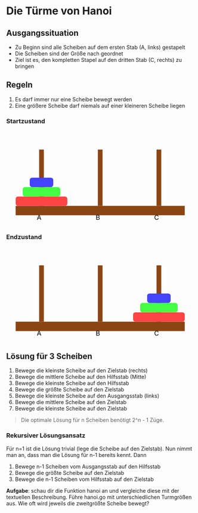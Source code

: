 
# Die Türme von Hanoi

## Ausgangssituation
- Zu Beginn sind alle Scheiben auf dem ersten Stab (A, links) gestapelt
- Die Scheiben sind der Größe nach geordnet
- Ziel ist es, den kompletten Stapel auf den dritten Stab (C, rechts) zu bringen

## Regeln
1. Es darf immer nur eine Scheibe bewegt werden
2. Eine größere Scheibe darf niemals auf einer kleineren Scheibe liegen

### Startzustand
<svg viewBox="0 0 400 200" xmlns="http://www.w3.org/2000/svg">
    <!-- Basis -->
    <rect x="20" y="160" width="360" height="20" fill="#8B4513"/>
    <!-- Stäbe -->
    <rect x="70" y="40" width="10" height="120" fill="#8B4513"/>
    <rect x="195" y="40" width="10" height="120" fill="#8B4513"/>
    <rect x="320" y="40" width="10" height="120" fill="#8B4513"/>
    <!-- Scheiben auf Stab 1 -->
    <rect x="20" y="140" width="110" height="20" rx="5" fill="#FF4444"/>
    <rect x="35" y="120" width="80" height="20" rx="5" fill="#44FF44"/>
    <rect x="50" y="100" width="50" height="20" rx="5" fill="#4444FF"/>
    <!-- Beschriftung -->
    <text x="70" y="190" text-anchor="middle" fill="black">A</text>
    <text x="195" y="190" text-anchor="middle" fill="black">B</text>
    <text x="320" y="190" text-anchor="middle" fill="black">C</text>
</svg>

### Endzustand
<svg viewBox="0 0 400 200" xmlns="http://www.w3.org/2000/svg">
    <!-- Basis -->
    <rect x="20" y="160" width="360" height="20" fill="#8B4513"/>
    <!-- Stäbe -->
    <rect x="70" y="40" width="10" height="120" fill="#8B4513"/>
    <rect x="195" y="40" width="10" height="120" fill="#8B4513"/>
    <rect x="320" y="40" width="10" height="120" fill="#8B4513"/>
    <!-- Scheiben auf Stab 3 -->
    <rect x="270" y="140" width="110" height="20" rx="5" fill="#FF4444"/>
    <rect x="285" y="120" width="80" height="20" rx="5" fill="#44FF44"/>
    <rect x="300" y="100" width="50" height="20" rx="5" fill="#4444FF"/>
    <!-- Beschriftung -->
    <text x="70" y="190" text-anchor="middle" fill="black">A</text>
    <text x="195" y="190" text-anchor="middle" fill="black">B</text>
    <text x="320" y="190" text-anchor="middle" fill="black">C</text>
</svg>

## Lösung für 3 Scheiben

1. Bewege die kleinste Scheibe auf den Zielstab (rechts)
2. Bewege die mittlere Scheibe auf den Hilfsstab (Mitte)
3. Bewege die kleinste Scheibe auf den Hilfsstab
4. Bewege die größte Scheibe auf den Zielstab
5. Bewege die kleinste Scheibe auf den Ausgangsstab (links)
6. Bewege die mittlere Scheibe auf den Zielstab
7. Bewege die kleinste Scheibe auf den Zielstab

> Die optimale Lösung für n Scheiben benötigt 2^n - 1 Züge.

### Rekursiver Lösungsansatz
Für n=1 ist die Lösung trivial (lege die Scheibe auf den Zielstab). Nun nimmt man an, dass man die Lösung für n-1 bereits kennt. Dann

1. Bewege n-1 Scheiben vom Ausgangsstab auf den Hilfsstab
2. Bewege die größte Scheibe auf den Zielstab
3. Bewege die n-1 Scheiben vom Hilfsstab auf den Zielstab

**Aufgabe**: schau dir die Funktion hanoi an und vergleiche diese mit der textuellen Beschreibung. Führe hanoi.go mit unterschiedlichen Turmgrößen aus. Wie oft wird jeweils die zweitgrößte Scheibe bewegt? 

